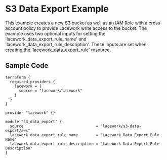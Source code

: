 # S3 Data Export Example

This example creates a new S3 bucket as well as an IAM Role with a cross-account policy to provide Lacework write access to the bucket.
The example uses two optional inputs for setting the 'lacework_data_export_rule_name' and 'lacework_data_export_rule_description'. 
These inputs are set when creating the 'lacework_data_export_rule' resource.

## Sample Code

```hcl
terraform {
  required_providers {
    lacework = {
      source = "lacework/lacework"
    }
  }
}

provider "lacework" {}

module "s3_data_export" {
  source                                = "lacework/s3-data-export/aws"
  lacework_data_export_rule_name        = "Lacework Data Export Rule Name"
  lacework_data_export_rule_description = "Lacework Data Export Rule Description"
}
```
